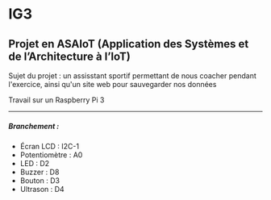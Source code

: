 # IG3
## Projet en ASAIoT (Application des Systèmes et de l’Architecture à l’IoT) 

Sujet du projet : un assisstant sportif permettant de nous coacher pendant l'exercice, ainsi qu'un site web pour sauvegarder nos données

Travail sur un Raspberry Pi 3
_____
##### Branchement :
- Écran LCD : I2C-1
- Potentiomètre : A0
- LED : D2
- Buzzer : D8
- Bouton : D3
- Ultrason : D4
